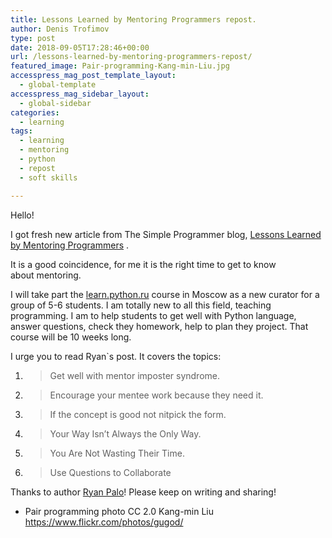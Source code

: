 ```yaml
---
title: Lessons Learned by Mentoring Programmers repost.
author: Denis Trofimov
type: post
date: 2018-09-05T17:28:46+00:00
url: /lessons-learned-by-mentoring-programmers-repost/
featured_image: Pair-programming-Kang-min-Liu.jpg
accesspress_mag_post_template_layout:
  - global-template
accesspress_mag_sidebar_layout:
  - global-sidebar
categories:
  - learning
tags:
  - learning
  - mentoring
  - python
  - repost
  - soft skills

---
```

Hello!

I got fresh new article from The Simple Programmer blog, [Lessons Learned by Mentoring Programmers][1] .

It is a good coincidence, for me it is the right time to get to know about mentoring.

I will take part the [learn.python.ru][2] course in Moscow as a new curator for a group of 5-6 students. I am totally new to all this field, teaching programming. I am to help students to get well with Python language, answer questions, check they homework, help to plan they project. That course will be 10 weeks long.

I urge you to read Ryan\`s post. It covers the topics:

  1. > Get well with mentor imposter syndrome.

  2. > Encourage your mentee work because they need it.

  3. > If the concept is good not nitpick the form.

  4. > Your Way Isn’t Always the Only Way.

  5. > You Are Not Wasting Their Time.

  6. > Use Questions to Collaborate

Thanks to author [Ryan Palo][3]! Please keep on writing and sharing!

  * Pair programming photo CC 2.0 Kang-min Liu <https://www.flickr.com/photos/gugod/>

 [1]: https://simpleprogrammer.com/lessons-learned-mentoring-programmers/
 [2]: https://learn.python.ru/
 [3]: https://simpleprogrammer.com/author/ryanpalo/